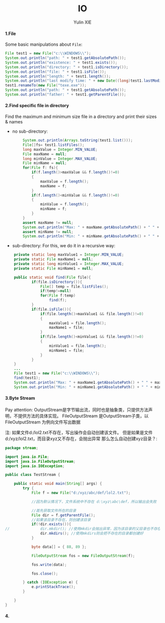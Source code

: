 # <center> IO </center>
<center>Yulin XIE </center>


#### 1.File
Some basic manipulations about `File`:
```java
File test1 = new File("c:\\WINDOWS\\");
System.out.println("path: " + test1.getAbsolutePath());
System.out.println("existence: " + test1.exists());
System.out.println("directory: " + test1.isDirectory());
System.out.println("file: " + test1.isFile());
System.out.println("length: " + test1.length());
System.out.println("last modify time: " + new Date((long)test1.lastModified()));
test1.renameTo(new File("texe.exe"));
System.out.println("path: " + test1.getAbsolutePath());
System.out.println("father: " + test1.getParentFile());
```

#### 2.Find specific file in directory
Find the maximum and minimum size file in a directory and print their sizes & names

- no sub-directory:
```java
        System.out.println(Arrays.toString(test1.list()));
        File[]fs= test1.listFiles();
        long maxValue = Integer.MIN_VALUE;
        File maxName = null;
        long minValue = Integer.MAX_VALUE;
        File minName = null;
        for(File f: fs){
            if(f.length()>maxValue && f.length()!=0)
            {
                maxValue = f.length();
                maxName = f;
            }
            if(f.length()<minValue && f.length()!=0)
            {
                minValue = f.length();
                minName = f;
            }
        }
        assert maxName != null;
        System.out.println("Max: " + maxName.getAbsolutePath() + " " + maxValue);
        assert minName != null;
        System.out.println("Min: " + minName.getAbsolutePath() + " " + minValue);
```
- sub-directory:
For this, we do it in a recursive way:
```java
    private static long maxValue1 = Integer.MIN_VALUE;
    private static File maxName1 = null;
    private static long minValue1 = Integer.MAX_VALUE;
    private static File minName1 = null;

    public static void find(File file){
            if(file.isDirectory()){
                File[] temp = file.listFiles();
                if(temp!=null)
                for(File f:temp)
                    find(f);
            }
            if(file.isFile()){
                if(file.length()>maxValue1 && file.length()!=0)
                {
                    maxValue1 = file.length();
                    maxName1 = file;
                }
                if(file.length()<minValue1 && file.length()!=0)
                {
                    minValue1 = file.length();
                    minName1 = file;
                }
            }
    }
    ...
    File test1 = new File("c:\\WINDOWS\\");
    find(test1);
    System.out.println("Max: " + maxName1.getAbsolutePath() + " " + maxValue1);
    System.out.println("Min: " + minName1.getAbsolutePath() + " " + minValue1);
```

#### 3.Byte Stream
Pay attention:
OutputStream是字节输出流，同时也是抽象类，只提供方法声明，不提供方法的具体实现。
FileOutputStream 是OutputStream子类，以FileOutputStream 为例向文件写出数据

注: 如果文件d:/lol2.txt不存在，写出操作会自动创建该文件。
但是如果是文件 d:/xyz/lol2.txt，而目录xyz又不存在，会抛出异常
那么怎么自动创建xyz目录？:
```java
package stream;

import java.io.File;
import java.io.FileOutputStream;
import java.io.IOException;

public class TestStream {

    public static void main(String[] args) {
        try {
            File f = new File("d:/xyz/abc/def/lol2.txt");

            //因为默认情况下，文件系统中不存在 d:\xyz\abc\def，所以输出会失败

            //首先获取文件所在的目录
            File dir = f.getParentFile();
            //如果该目录不存在，则创建该目录
            if(!dir.exists()){
//              dir.mkdir(); //使用mkdir会抛出异常，因为该目录的父目录也不存在
                dir.mkdirs(); //使用mkdirs则会把不存在的目录都创建好
            }

            byte data[] = { 88, 89 };

            FileOutputStream fos = new FileOutputStream(f);

            fos.write(data);

            fos.close();

        } catch (IOException e) {
            e.printStackTrace();
        }

    }
}
```

#### 4.
